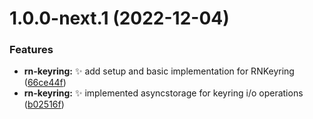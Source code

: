 # 1.0.0-next.1 (2022-12-04)


### Features

* **rn-keyring:** :sparkles: add setup and basic implementation for RNKeyring ([66ce44f](https://github.com/nabla-studio/nablajs/commit/66ce44f466f7ed900098161d3de0e0b3ff6f8118))
* **rn-keyring:** :sparkles: implemented asyncstorage for keyring i/o operations ([b02516f](https://github.com/nabla-studio/nablajs/commit/b02516f1b68e6c189c15c5004eab37ac56246f63))
